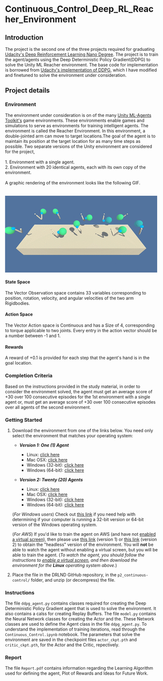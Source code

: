 # Continuous_Control_Deep_RL_Reacher_Environment
## Introduction
The project is the second one of the three projects required for graduating [Udacity's Deep Reinforcement Learning Nano Degree](https://www.udacity.com/course/deep-reinforcement-learning-nanodegree--nd893). The project is to train the agent/agents using the Deep Deterministic Policy Gradient(DDPG) to solve the Unity ML Reacher environment. The base code for implementation is borrowed from [Udacity's implementation of DDPG](https://github.com/udacity/deep-reinforcement-learning/blob/master/ddpg-bipedal/DDPG.ipynb), which I have modified and finetuned to solve the environment under consideration. 


## Project details
### Environment 
The environment under consideration is on of the many [Unity ML-Agents Toolkit's](https://github.com/Unity-Technologies/ml-agents) game environments. These environments enable games and simulations to serve as environments for training intelligent agents. The environment is called the Reacher Environment. In this environment, a double-jointed arm can move to target locations.The goal of the agent is to maintain its position at the target location for as many time steps as possible. Two separate versions of the Unity environment are considered for the project,<br/><br/>
    1. Environment with a single agent.<br/>
    2. Environment with 20 identical agents, each with its own copy of the environment.<br/><br/>
 A graphic rendering of the environment looks like the following GIF. <br/> <br/> <br/> ![Reacher](gifs/reacher.gif)

#### State Space
The Vector Observation space contains 33 variables corresponding to position, rotation, velocity, and angular velocities of the two arm Rigidbodies.

#### Action Space
The Vector Action space is Continuous and has a Size of 4, corresponding to torque applicable to two joints. Every entry in the action vector should be a number between -1 and 1.
#### Rewards
A reward of +0.1 is provided for each step that the agent's hand is in the goal location.

### Completion Criteria
Based on the instructions provided in the study material, in order to consider the environment solved, the agent must get an average score of +30 over 100 consecutive episodes for the 1st environment with a single agent or, must get an average score of +30 over 100 consecutive episodes over all agents of the second environment.

### Getting Started

1. Download the environment from one of the links below.  You need only select the environment that matches your operating system:

    - **_Version 1: One (1) Agent_**
        - Linux: [click here](https://s3-us-west-1.amazonaws.com/udacity-drlnd/P2/Reacher/one_agent/Reacher_Linux.zip)
        - Mac OSX: [click here](https://s3-us-west-1.amazonaws.com/udacity-drlnd/P2/Reacher/one_agent/Reacher.app.zip)
        - Windows (32-bit): [click here](https://s3-us-west-1.amazonaws.com/udacity-drlnd/P2/Reacher/one_agent/Reacher_Windows_x86.zip)
        - Windows (64-bit): [click here](https://s3-us-west-1.amazonaws.com/udacity-drlnd/P2/Reacher/one_agent/Reacher_Windows_x86_64.zip)

    - **_Version 2: Twenty (20) Agents_**
        - Linux: [click here](https://s3-us-west-1.amazonaws.com/udacity-drlnd/P2/Reacher/Reacher_Linux.zip)
        - Mac OSX: [click here](https://s3-us-west-1.amazonaws.com/udacity-drlnd/P2/Reacher/Reacher.app.zip)
        - Windows (32-bit): [click here](https://s3-us-west-1.amazonaws.com/udacity-drlnd/P2/Reacher/Reacher_Windows_x86.zip)
        - Windows (64-bit): [click here](https://s3-us-west-1.amazonaws.com/udacity-drlnd/P2/Reacher/Reacher_Windows_x86_64.zip)

    (_For Windows users_) Check out [this link](https://support.microsoft.com/en-us/help/827218/how-to-determine-whether-a-computer-is-running-a-32-bit-version-or-64) if you need help with determining if your computer is running a 32-bit version or 64-bit version of the Windows operating system.

    (_For AWS_) If you'd like to train the agent on AWS (and have not [enabled a virtual screen](https://github.com/Unity-Technologies/ml-agents/blob/master/docs/Training-on-Amazon-Web-Service.md)), then please use [this link](https://s3-us-west-1.amazonaws.com/udacity-drlnd/P2/Reacher/one_agent/Reacher_Linux_NoVis.zip) (version 1) or [this link](https://s3-us-west-1.amazonaws.com/udacity-drlnd/P2/Reacher/Reacher_Linux_NoVis.zip) (version 2) to obtain the "headless" version of the environment.  You will **not** be able to watch the agent without enabling a virtual screen, but you will be able to train the agent.  (_To watch the agent, you should follow the instructions to [enable a virtual screen](https://github.com/Unity-Technologies/ml-agents/blob/master/docs/Training-on-Amazon-Web-Service.md), and then download the environment for the **Linux** operating system above._)

2. Place the file in the DRLND GitHub repository, in the `p2_continuous-control/` folder, and unzip (or decompress) the file.

### Instructions
The file `ddpg_agent.py` contains classes required for creating the Deep Deterministic Policy Gradient agent that is used to solve the environment. It also contains a calss for creating Replay Buffers. The file `model.py` contains the Neural Network classes for creating the Actor and the. These Network classes are used to define the Agent class in the file `ddpg_agent.py`. To understand the implementation of training iterations, read through the `Continuous_Control.ipynb` notebook. The parameters that solve the environment are saved in the checkpoint files `actor_ckpt.pth` and `critic_ckpt.pth`, for the Actor and the Critic, repectively.

### Report
The file `Report.pdf` contains information regarding the Learning Algorithm used for defining the agent, Plot of Rewards and Ideas for Future Work.


